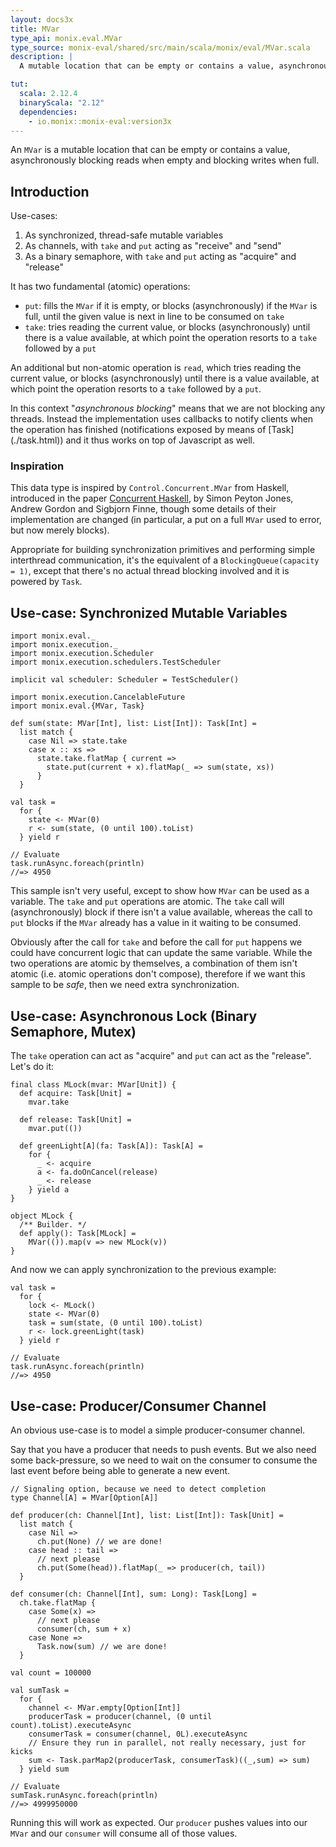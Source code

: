 ```yaml
---
layout: docs3x
title: MVar
type_api: monix.eval.MVar
type_source: monix-eval/shared/src/main/scala/monix/eval/MVar.scala
description: |
  A mutable location that can be empty or contains a value, asynchronously blocking reads when empty and blocking writes when full.

tut:
  scala: 2.12.4
  binaryScala: "2.12"
  dependencies:
    - io.monix::monix-eval:version3x
---
```


An `MVar` is a mutable location that can be empty or contains a value,
asynchronously blocking reads when empty and blocking writes when full.

## Introduction

Use-cases:

1. As synchronized, thread-safe mutable variables
2. As channels, with `take` and `put` acting as "receive" and "send"
3. As a binary semaphore, with `take` and `put` acting as "acquire" and "release"

It has two fundamental (atomic) operations:

- `put`: fills the `MVar` if it is empty, or blocks (asynchronously)
  if the `MVar` is full, until the given value is next in line to be
  consumed on `take`
- `take`: tries reading the current value, or blocks (asynchronously)
  until there is a value available, at which point the operation resorts
  to a `take` followed by a `put`

An additional but non-atomic operation is `read`, which tries reading the
current value, or blocks (asynchronously) until there is a value available,
at which point the operation resorts to a `take` followed by a `put`.

<p class="extra" markdown='1'>
In this context "<i>asynchronous blocking</i>" means that we are not blocking
any threads. Instead the implementation uses callbacks to notify clients
when the operation has finished (notifications exposed by means of [Task](./task.html))
and it thus works on top of Javascript as well.
</p>

### Inspiration

This data type is inspired by `Control.Concurrent.MVar` from Haskell, introduced in the paper
[Concurrent Haskell](http://research.microsoft.com/~simonpj/papers/concurrent-haskell.ps.gz),
by Simon Peyton Jones, Andrew Gordon and Sigbjorn Finne, though some details of
their implementation are changed (in particular, a put on a full `MVar` used
to error, but now merely blocks).

Appropriate for building synchronization primitives and  performing simple
interthread communication, it's the equivalent of a `BlockingQueue(capacity = 1)`,
except that there's no actual thread blocking involved and it is powered by `Task`.

## Use-case: Synchronized Mutable Variables

```tut:invisible
import monix.eval._
import monix.execution._
import monix.execution.Scheduler
import monix.execution.schedulers.TestScheduler

implicit val scheduler: Scheduler = TestScheduler()
```

```tut:silent
import monix.execution.CancelableFuture
import monix.eval.{MVar, Task}

def sum(state: MVar[Int], list: List[Int]): Task[Int] =
  list match {
    case Nil => state.take
    case x :: xs =>
      state.take.flatMap { current =>
        state.put(current + x).flatMap(_ => sum(state, xs))
      }
  }

val task = 
  for {
    state <- MVar(0)
    r <- sum(state, (0 until 100).toList)
  } yield r

// Evaluate
task.runAsync.foreach(println)
//=> 4950
```

This sample isn't very useful, except to show how `MVar` can be used
as a variable. The `take` and `put` operations are atomic.
The `take` call will (asynchronously) block if there isn't a value
available, whereas the call to `put` blocks if the `MVar` already
has a value in it waiting to be consumed.

Obviously after the call for `take` and before the call for `put` happens
we could have concurrent logic that can update the same variable.
While the two operations are atomic by themselves, a combination of them
isn't atomic (i.e. atomic operations don't compose), therefore if we want
this sample to be *safe*, then we need extra synchronization.

## Use-case: Asynchronous Lock (Binary Semaphore, Mutex)

The `take` operation can act as "acquire" and `put` can act as the "release".
Let's do it:

```tut:silent
final class MLock(mvar: MVar[Unit]) {
  def acquire: Task[Unit] =
    mvar.take

  def release: Task[Unit] =
    mvar.put(())

  def greenLight[A](fa: Task[A]): Task[A] =
    for {
      _ <- acquire
      a <- fa.doOnCancel(release)
      _ <- release
    } yield a
}

object MLock {
  /** Builder. */
  def apply(): Task[MLock] =
    MVar(()).map(v => new MLock(v))
}
```

And now we can apply synchronization to the previous example:

```tut:silent
val task = 
  for {
    lock <- MLock()
    state <- MVar(0)
    task = sum(state, (0 until 100).toList)
    r <- lock.greenLight(task)
  } yield r

// Evaluate
task.runAsync.foreach(println)
//=> 4950
```

## Use-case: Producer/Consumer Channel

An obvious use-case is to model a simple producer-consumer channel.

Say that you have a producer that needs to push events.
But we also need some back-pressure, so we need to wait on the
consumer to consume the last event before being able to generate
a new event.

```tut:silent
// Signaling option, because we need to detect completion
type Channel[A] = MVar[Option[A]]

def producer(ch: Channel[Int], list: List[Int]): Task[Unit] =
  list match {
    case Nil =>
      ch.put(None) // we are done!
    case head :: tail =>
      // next please
      ch.put(Some(head)).flatMap(_ => producer(ch, tail))
  }

def consumer(ch: Channel[Int], sum: Long): Task[Long] =
  ch.take.flatMap {
    case Some(x) =>
      // next please
      consumer(ch, sum + x)
    case None =>
      Task.now(sum) // we are done!
  }

val count = 100000

val sumTask =
  for {
    channel <- MVar.empty[Option[Int]]
    producerTask = producer(channel, (0 until count).toList).executeAsync
    consumerTask = consumer(channel, 0L).executeAsync
    // Ensure they run in parallel, not really necessary, just for kicks
    sum <- Task.parMap2(producerTask, consumerTask)((_,sum) => sum)
  } yield sum

// Evaluate
sumTask.runAsync.foreach(println)
//=> 4999950000
```

Running this will work as expected. Our `producer` pushes values
into our `MVar` and our `consumer` will consume all of those values.
